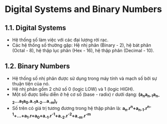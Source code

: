 # Digital Systems and Binary Numbers

## 1.1. Digital Systems
* Hệ thống số làm việc với các đại lượng rời rạc.
* Các hệ thống số thường gặp: Hệ nhị phân (Binary - 2), hệ bát phân (Octal - 8), hệ thập lục phân (Hex - 16), hệ thập phân (Decimal - 10).
## 1.2. Binary Numbers
* Hệ thống số nhị phân được sử dụng trong máy tính và mạch số bởi sự thuận tiện của nó.
* Hệ nhị phân gồm 2 chữ số 0 (logic LOW) và 1 (logic HIGH).
* Một số được biểu diễn ở hệ cơ số (base - radix) r dưới dạng:
  **(a<sub>n</sub>a<sub>n-1</sub>a<sub>n-2</sub>...a<sub>1</sub>a<sub>0</sub>.a<sub>-1</sub>a<sub>-2</sub>...a<sub>-m</sub>)<sub>r</sub>**
* Số trên có giá trị tương đương trong hệ thập phân là:
  **a<sub>n</sub>.r<sup>n</sup>+a<sub>n-1</sub>.r<sup>n-1</sup>+...+a<sub>1</sub>.r+a<sub>0</sub>+a<sub>-1</sub>.r<sup>-1</sup>+a<sub>-2</sub>.r<sup>-2</sup>+a<sub>-m</sub>.r<sup>-m</sup>**
